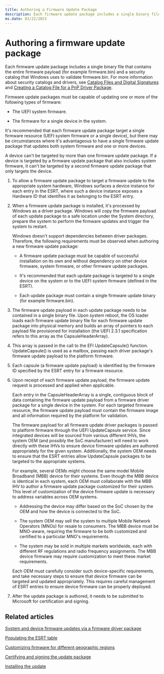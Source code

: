 ```yaml
---
title: Authoring a Firmware Update Package
description: Each firmware update package includes a single binary file that contains the entire firmware payload (for example firmware.bin) and a security catalog that Windows uses to validate firmware.bin.
ms.date: 03/22/2023
---
```


# Authoring a firmware update package

Each firmware update package includes a single binary file that contains the entire firmware payload (for example firmware.bin) and a security catalog that Windows uses to validate firmware.bin. For more information about security catalogs and drivers, see [Catalog Files and Digital Signatures](../install/catalog-files.md) and [Creating a Catalog File for a PnP Driver Package](../install/creating-a-catalog-file-for-a-pnp-driver-package.md).

Firmware update packages must be capable of updating one or more of the following types of firmware:

- The UEFI system firmware.

- The firmware for a single device in the system.

It's recommended that each firmware update package target a single firmware resource (UEFI system firmware or a single device), but there may be circumstances where it's advantageous to have a single firmware update package that updates both system firmware and one or more devices.

A device can't be targeted by more than one firmware update package. If a device is targeted by a firmware update package that also includes system firmware, it can't be targeted by a second firmware update package that only targets the device.

1. To allow a firmware update package to target a firmware update to the appropriate system hardware, Windows surfaces a device instance for each entry in the ESRT, where such a device instance exposes a Hardware ID that identifies it as belonging to the ESRT entry.

1. When a firmware update package is installed, it's processed by Windows as a driver package. Windows will copy the firmware payload of each update package to a safe location under the System directory, prepare the system to perform the firmware updates and trigger the system to restart.

    Windows doesn't support dependencies between driver packages. Therefore, the following requirements must be observed when authoring a new firmware update package:

    - A firmware update package must be capable of successful installation on its own and without dependency on other device firmware, system firmware, or other firmware update packages.

    - It's recommended that each update package is targeted to a single device on the system or to the UEFI system firmware (defined in the ESRT).

    - Each update package must contain a single firmware update binary (for example firmware.bin).

1. The firmware update payload in each update package needs to be contained in a single binary file. Upon system reboot, the OS loader loads each firmware update binary file for each firmware update package into physical memory and builds an array of pointers to each payload file provisioned for installation (the UEFI 2.3.1 specification refers to this array as the CapsuleHeaderArray).

1. This array is passed in the call to the EFI UpdateCapsule() function. UpdateCapsule() is used as a mailbox, passing each driver package's firmware update payload to the platform firmware.

1. Each capsule (a firmware update payload) is identified by the firmware ID specified by the ESRT entry for a firmware resource.

1. Upon receipt of each firmware update payload, the firmware update request is processed and applied when applicable.

    Each entry in the CapsuleHeaderArray is a single, contiguous block of data containing the firmware update payload from a firmware driver package for a single device in the system. For each targeted firmware resource, the firmware update payload must contain the firmware image and all information required by the platform for validation.

    The firmware payload for all firmware update driver packages is passed to platform firmware through the UEFI UpdateCapsule service. Since integrated devices will be sourced from various different IHVs, the system OEM (and possibly the SoC manufacturer) will need to work directly with these IHVs to ensure device firmware updates are authored appropriately for the given system. Additionally, the system OEM needs to ensure that the ESRT entries allow UpdateCapsule packages to be targeted to the appropriate systems.

    For example, several OEMs might choose the same model Mobile Broadband (MBB) device for their systems. Even though the MBB device is identical in each system, each OEM must collaborate with the MBB IHV to author a firmware update package customized for their system. This level of customization of the device firmware update is necessary to address variables across OEM systems.

    - Addressing the device may differ based on the SoC chosen by the OEM and how the device is connected to the SoC.

    - The system OEM may sell the system to multiple Mobile Network Operators (MNOs) for resale to consumers. The MBB device must be MNO-aware, requiring the firmware to be both customized and certified to a particular MNO's requirements.

    - The system may be sold in multiple markets worldwide, each with different RF regulations and radio frequency assignments. The MBB device firmware may require customization to meet these market requirements.

    Each OEM must carefully consider such device-specific requirements, and take necessary steps to ensure that device firmware can be targeted and updated appropriately. This requires careful management of ESRT entries to ensure device firmware can be properly deployed.

1. After the update package is authored, it needs to be submitted to Microsoft for certification and signing.

## Related articles

[System and device firmware updates via a firmware driver package](system-and-device-firmware-updates-via-a-firmware-driver-package.md)  

[Populating the ESRT table](populating-the-esrt-table.md)  

[Customizing firmware for different geographic regions](customizing-firmware-for-different-geographic-regions.md)  

[Certifying and signing the update package](certifying-and-signing-the-update-package.md)  

[Installing the update](installing-the-update.md)
